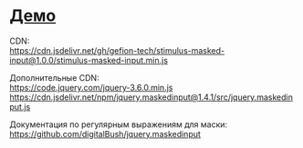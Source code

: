 # [Демо](https://jsfiddle.net/schr0din9er/6wvkfcd8/125/)

CDN: <br />
https://cdn.jsdelivr.net/gh/gefion-tech/stimulus-masked-input@1.0.0/stimulus-masked-input.min.js

Дополнительные CDN:<br />
https://code.jquery.com/jquery-3.6.0.min.js <br />
https://cdn.jsdelivr.net/npm/jquery.maskedinput@1.4.1/src/jquery.maskedinput.js

Документация по регулярным выражениям для маски: <br />
https://github.com/digitalBush/jquery.maskedinput
